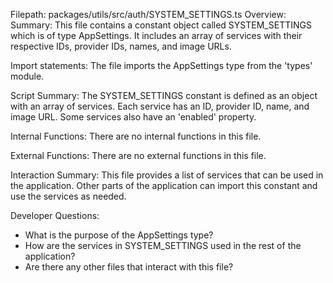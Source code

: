 Filepath: packages/utils/src/auth/SYSTEM_SETTINGS.ts
Overview: Summary:
This file contains a constant object called SYSTEM_SETTINGS which is of type AppSettings. It includes an array of services with their respective IDs, provider IDs, names, and image URLs.

Import statements:
The file imports the AppSettings type from the 'types' module.

Script Summary:
The SYSTEM_SETTINGS constant is defined as an object with an array of services. Each service has an ID, provider ID, name, and image URL. Some services also have an 'enabled' property.

Internal Functions:
There are no internal functions in this file.

External Functions:
There are no external functions in this file.

Interaction Summary:
This file provides a list of services that can be used in the application. Other parts of the application can import this constant and use the services as needed.

Developer Questions:
- What is the purpose of the AppSettings type?
- How are the services in SYSTEM_SETTINGS used in the rest of the application?
- Are there any other files that interact with this file?

